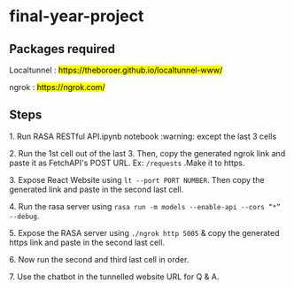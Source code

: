 # final-year-project

## Packages required
<p>Localtunnel : <mark>https://theboroer.github.io/localtunnel-www/</mark></p>

<p>ngrok : <mark>https://ngrok.com/</mark></p>

## Steps
<p> 1. Run RASA RESTful API.ipynb notebook :warning: except the last 3 cells  </p>
<p>2. Run the 1st cell out of the last 3. Then, copy the generated ngrok link and paste it as FetchAPI's POST URL. Ex: <code><NGROK_LINK>/requests</code> .Make it to https.</p>
<p>3. Expose React Website using <code>lt --port PORT NUMBER</code>. Then copy the generated link and paste in the second last cell.</p>
<p>4. Run the rasa server using <code>rasa run -m models --enable-api --cors “*” --debug</code>.</p>
<p>5. Expose the RASA server using <code>./ngrok http 5005</code> & copy the generated https link and paste in the second last cell.</p>
<p>6. Now run the second and third last cell in order.</p>
<p>7. Use the chatbot in the tunnelled website URL for Q & A.</p>
